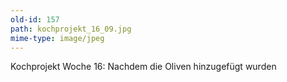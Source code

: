 ```yaml
---
old-id: 157
path: kochprojekt_16_09.jpg
mime-type: image/jpeg
---
```

Kochprojekt Woche 16:
Nachdem die Oliven hinzugefügt wurden
